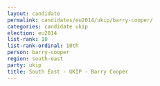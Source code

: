 ```yaml
---
layout: candidate
permalink: candidates/eu2014/ukip/barry-cooper/
categories: candidate ukip
election: eu2014
list-rank: 10
list-rank-ordinal: 10th
person: barry-cooper
region: south-east
party: ukip
title: South East - UKIP - Barry Cooper
---
```

